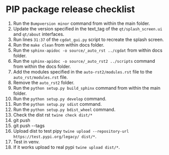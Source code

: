 # PIP package release checklist

1.  Run the `Bumpversion minor` command from within the main folder.
2.  Update the version specified in the text_tag of the `qt/splash_screen.ui` and `qt/about` interfaces.
3.  Run lines `31:37` of the `cgdat_gui.py` script to recreate the splash screen.
4.  Run the `make clean` from within docs folder.
5.  Run the `sphinx-apidoc -o source/_auto_rst ../cgdat` from within docs folder.
6.  Run the `sphinx-apidoc -o source/_auto_rst2 ../scripts` command from within the docs folder.
7.  Add the modules specified in the `auto-rst2/modules.rst` file to the `auto_rst/modules.rst` file.
8.  Remove the `auto_rst2` folder.
9.  Run the `python setup.py build_sphinx` command from within the main folder.
10. Run the `python setup.py develop` command.
11. Run the `python setup.py sdist` command.
12. Run the `python setup.py bdist_wheel` command.
13. Check the dist rst `twine check dist/*`
14. git push
15. git push --tags
16. Upload dist to test pipy `twine upload --repository-url https://test.pypi.org/legacy/ dist/*`.
17. Test in venv.
18. If it works upload to real pypi `twine upload dist/*`.
